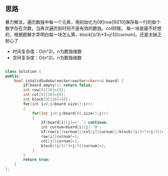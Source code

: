 ## 思路
暴力解法，遍历数独中每一个元素，用初始化为0的row[9][10]保存每一行的每个数字存在次数，当再次遍历到时则不是有效的数独。col同理。
每一块是最不好想的，根据题解才弄明白每一块怎么算，block[(i/3)*3+j/3][curnum]。还是太缺乏耐心了
- 时间复杂度：O(n^2)，n为数独维数
- 空间复杂度：O(n^2)，n为数独维数
```c++

class Solution {
public:
    bool isValidSudoku(vector<vector<char>>& board) {
        if(board.empty()) return false;
        int row[9][10]={0};
        int col[9][10]={0};
        int block[9][10]={0};
        for(int i=0;i<board.size();i++)
        {
            for(int j=0;j<board[0].size();j++)
            {
                if(board[i][j]=='.') continue;
                int curnum=board[i][j]-'0';
                if(row[i][curnum]||col[j][curnum]||block[(i/3)*3+j/3][curnum]) return false;
                row[i][curnum]=1;
                col[j][curnum]=1;
                block[(i/3)*3+j/3][curnum]=1;
            }
        }
        return true;
    }
};

```
